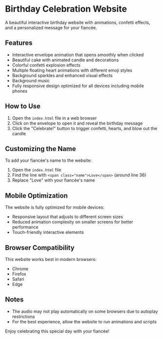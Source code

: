 # Birthday Celebration Website

A beautiful interactive birthday website with animations, confetti effects, and a personalized message for your fiancée.

## Features

- Interactive envelope animation that opens smoothly when clicked
- Beautiful cake with animated candle and decorations
- Colorful confetti explosion effects
- Multiple floating heart animations with different emoji styles
- Background sparkles and enhanced visual effects
- Background music
- Fully responsive design optimized for all devices including mobile phones

## How to Use

1. Open the `index.html` file in a web browser
2. Click on the envelope to open it and reveal the birthday message
3. Click the "Celebrate!" button to trigger confetti, hearts, and blow out the candle

## Customizing the Name

To add your fiancée's name to the website:

1. Open the `index.html` file
2. Find the line with `<span class="name">Love</span>` (around line 36)
3. Replace "Love" with your fiancée's name

## Mobile Optimization

The website is fully optimized for mobile devices:
- Responsive layout that adjusts to different screen sizes
- Reduced animation complexity on smaller screens for better performance
- Touch-friendly interactive elements

## Browser Compatibility

This website works best in modern browsers:
- Chrome
- Firefox
- Safari
- Edge

## Notes

- The audio may not play automatically on some browsers due to autoplay restrictions
- For the best experience, allow the website to run animations and scripts

Enjoy celebrating this special day with your fiancée! 